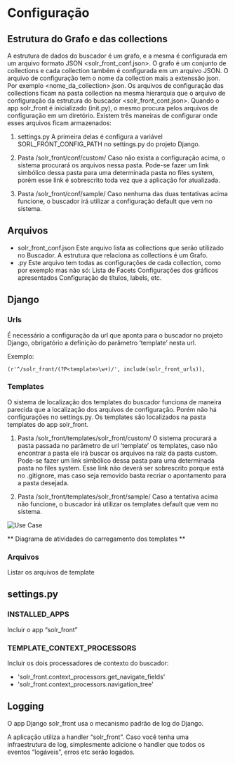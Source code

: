 # Configuração
## Estrutura do Grafo e das collections
A estrutura de dados do buscador é um grafo, e a mesma é configurada em um arquivo formato JSON <solr_front_conf.json>.
O grafo é um conjunto de collections e cada collection também é configurada em um arquivo JSON. O arquivo de configuração tem o nome da collection mais a extenssão json. Por exemplo <nome_da_collection>.json. Os arquivos de configuração das collections ficam na pasta collection na mesma hierarquia que o arquivo de configuração da estrutura do buscador <solr_front_cont.json>.
Quando o app solr_front é inicializado (init.py), o mesmo procura pelos arquivos de configuração em um diretório. Existem três maneiras de configurar onde esses arquivos ficam armazenados:

1. settings.py
A primeira delas é configura a variável SORL_FRONT_CONFIG_PATH no settings.py do projeto Django.

2. Pasta /solr_front/conf/custom/
Caso não exista a configuração acima, o sistema procurará os arquivos nessa pasta. Pode-se fazer um link simbólico dessa pasta para uma determinada pasta no files system, porém esse link é sobrescrito toda vez que a aplicação for atualizada.

3. Pasta /solr_front/conf/sample/
Caso nenhuma das duas tentativas acima funcione, o buscador irá utilizar a configuração default que vem no sistema.

## Arquivos
* solr_front_conf.json
Este arquivo lista as collections que serão utilizado no Buscador. A estrutura que relaciona as collections é um Grafo.
* <collection>.py
Este arquivo tem todas as configurações de cada collection, como por exemplo mas não só:
Lista de Facets
Configurações dos gráficos apresentados
Configuração de títulos, labels, etc.

## Django
### Urls
É necessário a configuração da url que aponta para o buscador no projeto Django, obrigatório a definição do parâmetro ‘template’ nesta url.

Exemplo:

  ```(r'^/solr_front/(?P<template>\w+)/', include(solr_front_urls)),```

### Templates
O sistema de localização dos templates do buscador funciona de maneira parecida que a localização dos arquivos de configuração. Porém não há configurações no settings.py. Os templates são localizados na pasta templates do app solr_front.

1. Pasta /solr_front/templates/solr_front/custom/
O sistema procurará a pasta passada no parâmetro de url ‘template’ os templates, caso não encontrar a pasta ele irá buscar os arquivos na raiz da pasta custom. Pode-se fazer um link simbólico dessa pasta para uma determinada pasta no files system. Esse link não deverá ser sobrescrito porque está no .gitignore, mas caso seja removido basta recriar o apontamento para a pasta desejada.

2. Pasta /solr_front/templates/solr_front/sample/
Caso a tentativa acima não funcione, o buscador irá utilizar os templates default que vem no sistema.


![Use Case](../imagens/templates_atividades.png)


** Diagrama de atividades do carregamento dos templates **


### Arquivos
Listar os arquivos de template

## settings.py
### INSTALLED_APPS
Incluir o app “solr_front”

### TEMPLATE_CONTEXT_PROCESSORS
Incluir os dois processadores de contexto do buscador:
   * 'solr_front.context_processors.get_navigate_fields'
   * 'solr_front.context_processors.navigation_tree'

## Logging
O app Django solr_front usa o mecanismo padrão de log do Django.

A aplicação utiliza a handler “solr_front”. Caso você tenha uma infraestrutura de log, simplesmente adicione o handler que todos os eventos “logáveis”, erros etc serão logados.
